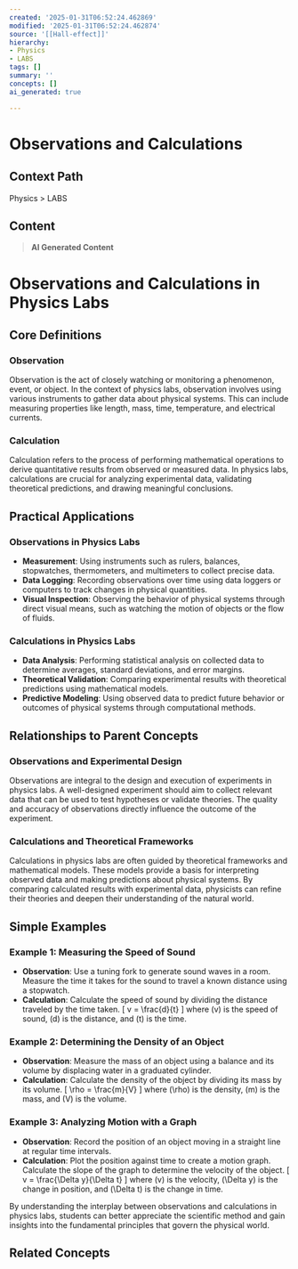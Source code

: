 ```yaml
---
created: '2025-01-31T06:52:24.462869'
modified: '2025-01-31T06:52:24.462874'
source: '[[Hall-effect]]'
hierarchy:
- Physics
- LABS
tags: []
summary: ''
concepts: []
ai_generated: true

---
```


# Observations and Calculations

## Context Path
Physics > LABS

## Content
> **AI Generated Content**
 # Observations and Calculations in Physics Labs

## Core Definitions

### Observation
Observation is the act of closely watching or monitoring a phenomenon, event, or object. In the context of physics labs, observation involves using various instruments to gather data about physical systems. This can include measuring properties like length, mass, time, temperature, and electrical currents.

### Calculation
Calculation refers to the process of performing mathematical operations to derive quantitative results from observed or measured data. In physics labs, calculations are crucial for analyzing experimental data, validating theoretical predictions, and drawing meaningful conclusions.

## Practical Applications

### Observations in Physics Labs
- **Measurement**: Using instruments such as rulers, balances, stopwatches, thermometers, and multimeters to collect precise data.
- **Data Logging**: Recording observations over time using data loggers or computers to track changes in physical quantities.
- **Visual Inspection**: Observing the behavior of physical systems through direct visual means, such as watching the motion of objects or the flow of fluids.

### Calculations in Physics Labs
- **Data Analysis**: Performing statistical analysis on collected data to determine averages, standard deviations, and error margins.
- **Theoretical Validation**: Comparing experimental results with theoretical predictions using mathematical models.
- **Predictive Modeling**: Using observed data to predict future behavior or outcomes of physical systems through computational methods.

## Relationships to Parent Concepts

### Observations and Experimental Design
Observations are integral to the design and execution of experiments in physics labs. A well-designed experiment should aim to collect relevant data that can be used to test hypotheses or validate theories. The quality and accuracy of observations directly influence the outcome of the experiment.

### Calculations and Theoretical Frameworks
Calculations in physics labs are often guided by theoretical frameworks and mathematical models. These models provide a basis for interpreting observed data and making predictions about physical systems. By comparing calculated results with experimental data, physicists can refine their theories and deepen their understanding of the natural world.

## Simple Examples

### Example 1: Measuring the Speed of Sound
- **Observation**: Use a tuning fork to generate sound waves in a room. Measure the time it takes for the sound to travel a known distance using a stopwatch.
- **Calculation**: Calculate the speed of sound by dividing the distance traveled by the time taken.
  \[
  v = \frac{d}{t}
  \]
  where \(v\) is the speed of sound, \(d\) is the distance, and \(t\) is the time.

### Example 2: Determining the Density of an Object
- **Observation**: Measure the mass of an object using a balance and its volume by displacing water in a graduated cylinder.
- **Calculation**: Calculate the density of the object by dividing its mass by its volume.
  \[
  \rho = \frac{m}{V}
  \]
  where \(\rho\) is the density, \(m\) is the mass, and \(V\) is the volume.

### Example 3: Analyzing Motion with a Graph
- **Observation**: Record the position of an object moving in a straight line at regular time intervals.
- **Calculation**: Plot the position against time to create a motion graph. Calculate the slope of the graph to determine the velocity of the object.
  \[
  v = \frac{\Delta y}{\Delta t}
  \]
  where \(v\) is the velocity, \(\Delta y\) is the change in position, and \(\Delta t\) is the change in time.

By understanding the interplay between observations and calculations in physics labs, students can better appreciate the scientific method and gain insights into the fundamental principles that govern the physical world.

## Related Concepts
